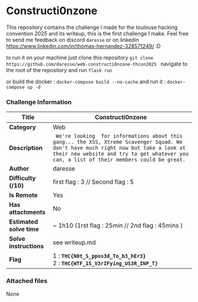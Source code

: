 # Constructi0nzone

This repository contains the challenge I made for the toulouse hacking convention 2025 and its writeup, this is the first challenge I make. Feel free to send me feedback on discord `daresse`  or on linkedin https://www.linkedin.com/in/thomas-hernandez-328571249/ :D

to run it on your machine just clone this repository 
 `git clone https://github.com/daresse/web-constructi0nzone-thcon2025 `
navigate to the root of the repository and run 
`flask run`

or build the docker : 
`docker-compose build --no-cache` 
and run it : 
`docker-compose up -d` 
### Challenge Information

| **Title**                | Constructi0nzone                                               |
| ------------------------ | ------------------------------------------------------- |
| **Category**             | Web                                            |
| **Description**          | ` We're looking  for informations about this gang... the XSS, Xtreme Scavenger Squad. We don't have much right now but take a look at their new website and try to get whatever you can, a list of their members could be great.`                                                                              |
| **Author**               | daresse                                             |
| **Difficulty (/10)**     | first flag : 3 // Second flag : 5                                                       |
| **Is Remote**            | Yes                                                      |
| **Has attachments**      | No                                                     |
| **Estimated solve time** | ~ 1h10     (1rst flag : 25min  // 2nd flag : 45mins )                                             |
| **Solve instructions**   | see writeup.md                                   |
| **Flag**                 | 1 : **`THC{N0t_S_ppos3d_To_b3_hEr3}`** <br>2 : **`THC{WTF_1S_V3rIFying_US3R_INP_T}`**                                |


### Attached files

None
